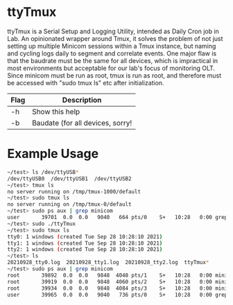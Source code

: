# ttyTmux

ttyTmux is a Serial Setup and Logging Utility, intended as Daily Cron job in Lab. An opinionated wrapper around Tmux, it solves the problem of not just setting up multiple Minicom sessions within a Tmux instance, but naming and cycling logs daily to segment and correlate events. One major flaw is that the baudrate must be the same for all devices, which is impractical in most environments but acceptable for our lab's focus of monitoring OLT. Since minicom must be run as root, tmux is run as root, and therefore must be accessed with "sudo tmux ls" etc after initialization.

| Flag | Description |
| ------ | ------ |
| -h | Show this help |
| -b | Baudate (for all devices, sorry! |

# Example Usage
```sh
~/test> ls /dev/ttyUSB*
/dev/ttyUSB0  /dev/ttyUSB1  /dev/ttyUSB2
~/test> tmux ls
no server running on /tmp/tmux-1000/default
~/test> sudo tmux ls
no server running on /tmp/tmux-0/default
~/test> sudo ps aux | grep minicom
user       39701  0.0  0.0   9040   664 pts/0    S+   10:28   0:00 grep --color=auto minicom
~/test> sudo ./ttyTmux
~/test> sudo tmux ls
tty0: 1 windows (created Tue Sep 28 10:28:10 2021)
tty1: 1 windows (created Tue Sep 28 10:28:10 2021)
tty2: 1 windows (created Tue Sep 28 10:28:10 2021)
~/test> ls
20210928_tty0.log  20210928_tty1.log  20210928_tty2.log  ttyTmux*
~/test> sudo ps aux | grep minicom
root       39892  0.0  0.0   9848  4048 pts/1    S+   10:28   0:00 minicom -D /dev/ttyUSB0 -b 115200 -C 20210928_tty0.log
root       39919  0.0  0.0   9848  4060 pts/2    S+   10:28   0:00 minicom -D /dev/ttyUSB1 -b 115200 -C 20210928_tty1.log
root       39934  0.0  0.0   9848  4084 pts/3    S+   10:28   0:00 minicom -D /dev/ttyUSB2 -b 115200 -C 20210928_tty2.log
user       39965  0.0  0.0   9040   736 pts/0    S+   10:28   0:00 grep --color=auto minicom
```
